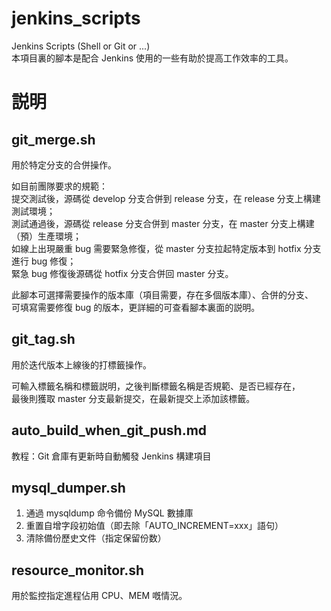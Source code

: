 # jenkins_scripts
Jenkins Scripts (Shell or Git or ...)  
本項目裏的腳本是配合 Jenkins 使用的一些有助於提高工作效率的工具。

# 説明
## git_merge.sh
用於特定分支的合併操作。  

如目前團隊要求的規範：  
提交測試後，源碼從 develop 分支合併到 release 分支，在 release 分支上構建測試環境；  
測試通過後，源碼從 release 分支合併到 master 分支，在 master 分支上構建（預）生產環境；  
如線上出現嚴重 bug 需要緊急修復，從 master 分支拉起特定版本到 hotfix 分支進行 bug 修復；  
緊急 bug 修復後源碼從 hotfix 分支合併回 master 分支。  

此腳本可選擇需要操作的版本庫（項目需要，存在多個版本庫）、合併的分支、  
可填寫需要修復 bug 的版本，更詳細的可查看腳本裏面的説明。

## git_tag.sh
用於迭代版本上線後的打標籤操作。  

可輸入標籤名稱和標籤説明，之後判斷標籤名稱是否規範、是否已經存在，  
最後則獲取 master 分支最新提交，在最新提交上添加該標籤。  

## auto_build_when_git_push.md
教程：Git 倉庫有更新時自動觸發 Jenkins 構建項目

## mysql_dumper.sh

1. 通過 mysqldump 命令備份 MySQL 數據庫
2. 重置自增字段初始值（即去除「AUTO_INCREMENT=xxx」語句）
3. 清除備份歷史文件（指定保留份数）

## resource_monitor.sh

用於監控指定進程佔用 CPU、MEM 嘅情況。

